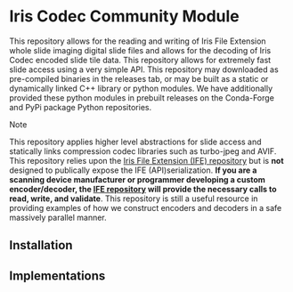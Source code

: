# Iris Codec Community Module

This repository allows for the reading and writing of Iris File Extension whole slide imaging digital slide files and allows for the decoding of Iris Codec encoded slide tile data. This repository allows for extremely fast slide access using a very simple API. This repository may downloaded as pre-compiled binaries in the releases tab, or may be built as a static or dynamically linked C++ library or python modules. We have additionally provided these python modules in prebuilt releases on the Conda-Forge and PyPi package Python repositories.

> [!NOTE]
> This repository applies higher level abstractions for slide access and statically links compression codec libraries such as turbo-jpeg and AVIF. This repository relies upon the [Iris File Extension (IFE) repository](https://github.com/IrisDigitalPathology/Iris-File-Extension) but is **not** designed to publically expose the IFE (API)serialization. **If you are a scanning device manufacturer or programmer developing a custom encoder/decoder, the [IFE repository](https://github.com/IrisDigitalPathology/Iris-File-Extension) will provide the necessary calls to read, write, and validate**. This repository is still a useful resource in providing examples of how we construct encoders and decoders in a safe massively parallel manner.

## Installation

## Implementations


